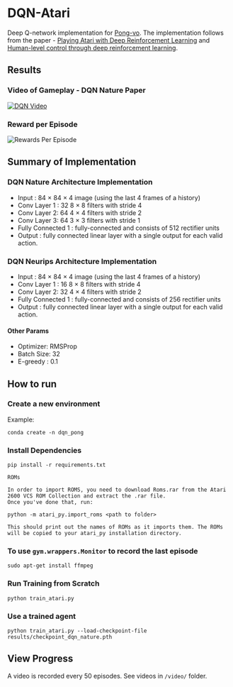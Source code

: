 # DQN-Atari
Deep Q-network implementation for [Pong-vo](https://gym.openai.com/envs/Pong-v0/).  The implementation follows from the paper - [Playing Atari with Deep Reinforcement Learning](https://arxiv.org/abs/1312.5602) and [Human-level control through deep reinforcement
learning](https://web.stanford.edu/class/psych209/Readings/MnihEtAlHassibis15NatureControlDeepRL.pdf).
## Results
### Video of Gameplay - DQN Nature Paper
[![DQN Video](http://img.youtube.com/vi/DcyMFIKsVNI/0.jpg)](http://www.youtube.com/watch?v=DcyMFIKsVNI "DQN For Atari Pong")
### Reward per Episode
![Rewards Per Episode](./results/results_per_episode.png)


## Summary of Implementation
### DQN Nature Architecture Implementation
- Input : 84 × 84 × 4 image (using the last 4 frames of a history)
- Conv Layer 1 : 32 8 × 8 filters with stride 4
- Conv Layer 2: 64 4 × 4 filters with stride 2
- Conv Layer 3: 64 3 × 3 filters with stride 1
- Fully Connected 1 : fully-connected and consists of 512 rectifier units
- Output : fully connected linear layer with a single output for each valid action.

### DQN Neurips Architecture Implementation
- Input : 84 × 84 × 4 image (using the last 4 frames of a history)
- Conv Layer 1 : 16 8 × 8 filters with stride 4
- Conv Layer 2: 32 4 × 4 filters with stride 2
- Fully Connected 1 : fully-connected and consists of 256 rectifier units
- Output : fully connected linear layer with a single output for each valid action.
#### Other Params
- Optimizer: RMSProp 
- Batch Size:  32
- E-greedy : 0.1


## How to run
### Create a new environment
Example: 
```
conda create -n dqn_pong
``` 

### Install Dependencies
```
pip install -r requirements.txt

ROMs

In order to import ROMS, you need to download Roms.rar from the Atari 2600 VCS ROM Collection and extract the .rar file. 
Once you've done that, run:

python -m atari_py.import_roms <path to folder>

This should print out the names of ROMs as it imports them. The ROMs will be copied to your atari_py installation directory.
```
### To use `gym.wrappers.Monitor` to record the last episode
```
sudo apt-get install ffmpeg
```

### Run Training from Scratch
```
python train_atari.py
```
### Use a trained agent
```
python train_atari.py --load-checkpoint-file results/checkpoint_dqn_nature.pth
```
## View Progress
A video is recorded every 50 episodes. See videos in `/video/` folder. 
